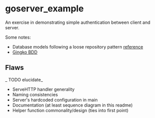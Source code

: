 # goserver_example
An exercise in demonstrating simple authentication between client and server.

Some notes:

- Database models following a loose repository pattern [reference](https://medium.com/bumpers/our-go-is-fine-but-our-sql-is-great-b4857950a243)
- [Gingko BDD](http://onsi.github.io/ginkgo/)

## Flaws

_ TODO elucidate_

- ServeHTTP handler generality
- Naming consistencies
- Server's hardcoded configuration in main
- Documentation (at least sequence diagram in this readme)
- Helper function commonality/design (ties into first point)
